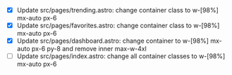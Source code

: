 - [x] Update src/pages/trending.astro: change container class to w-[98%] mx-auto px-6
- [x] Update src/pages/favorites.astro: change container class to w-[98%] mx-auto px-6
- [x] Update src/pages/dashboard.astro: change container to w-[98%] mx-auto px-6 py-8 and remove inner max-w-4xl
- [ ] Update src/pages/index.astro: change all container classes to w-[98%] mx-auto px-6
